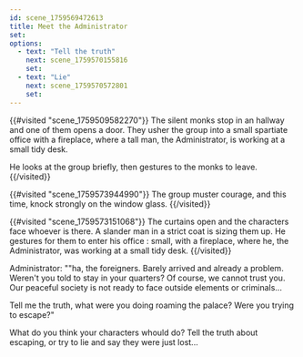 ```yaml
---
id: scene_1759569472613
title: Meet the Administrator
set:
options:
  - text: "Tell the truth"
    next: scene_1759570155816
    set:
  - text: "Lie"
    next: scene_1759570572801
    set:
---
```



{{#visited "scene_1759509582270"}}
  The silent monks stop in an hallway and one of them opens a door. They usher the group into a small spartiate office with a fireplace, where a tall man, the Administrator, is working at a small tidy desk.

He looks at the group briefly, then gestures to the monks to leave.
{{/visited}}

{{#visited "scene_1759573944990"}}
  The group muster courage, and this time, knock strongly on the window glass.
{{/visited}}

{{#visited "scene_1759573151068"}}
  The curtains open and the characters face whoever is there. A slander man in a strict coat is sizing them up. He gestures for them to enter his office : small, with a fireplace, where he, the Administrator, was working at a small tidy desk.
{{/visited}}

Administrator: ""ha, the foreigners. Barely arrived and already a problem. Weren't you told to stay in your quarters? Of course, we cannot trust you. Our peaceful society is not ready to face outside elements or criminals...

Tell me the truth, what were you doing roaming the palace? Were you trying to escape?"

What do you think your characters whould do? Tell the truth about escaping, or try to lie and say they were just lost...


